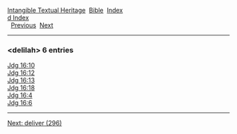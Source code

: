 [Intangible Textual Heritage](../../index)  [Bible](../index) 
[Index](index)   
[d Index](_d_)  
  [Previous](c02994)  [Next](c02996) 

------------------------------------------------------------------------

### &lt;delilah&gt; 6 entries

[Jdg 16:10](../kjv/jdg016.htm#010)  
[Jdg 16:12](../kjv/jdg016.htm#012)  
[Jdg 16:13](../kjv/jdg016.htm#013)  
[Jdg 16:18](../kjv/jdg016.htm#018)  
[Jdg 16:4](../kjv/jdg016.htm#004)  
[Jdg 16:6](../kjv/jdg016.htm#006)  

------------------------------------------------------------------------

[Next: deliver (296)](c02996)
